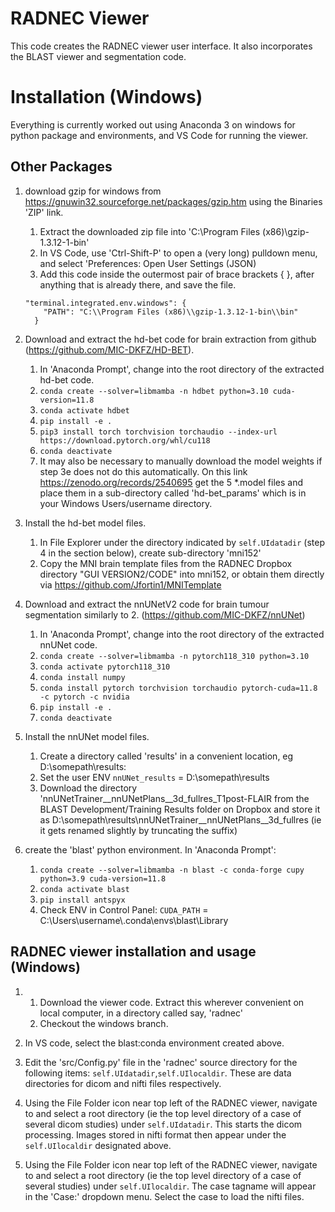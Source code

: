 # RADNEC Viewer

This code creates the RADNEC viewer user interface. It also incorporates the BLAST viewer and segmentation code.

# Installation (Windows)

Everything is currently worked out using Anaconda 3 on windows for python package and environments, and VS Code for running the viewer.

## Other Packages ##

1. download gzip for windows from https://gnuwin32.sourceforge.net/packages/gzip.htm using the Binaries 'ZIP' link.
    1. Extract the downloaded zip file into 'C:\Program Files (x86)\gzip-1.3.12-1-bin'
    2. In VS Code, use 'Ctrl-Shift-P' to open a (very long) pulldown menu, and select 'Preferences: Open User Settings (JSON)
    3. Add this code inside the outermost pair of brace brackets { }, after anything that is already there, and save the file.
    
    ```
    "terminal.integrated.env.windows": {
        "PATH": "C:\\Program Files (x86)\\gzip-1.3.12-1-bin\\bin"
      }
      ```
2. Download and extract the hd-bet code for brain extraction from github (https://github.com/MIC-DKFZ/HD-BET).
   1. In 'Anaconda Prompt', change into the root directory of the extracted hd-bet code.
    2. ```conda create --solver=libmamba -n hdbet python=3.10 cuda-version=11.8```
   3. ```conda activate hdbet```
   4. ```pip install -e . ```
   5. ```pip3 install torch torchvision torchaudio --index-url https://download.pytorch.org/whl/cu118```
   6. ```conda deactivate```
   7. It may also be necessary to manually download the model weights if step 3e does not do this automatically. On this link
https://zenodo.org/records/2540695 get the 5 *.model files and place them in a sub-directory called 'hd-bet_params' which is in your Windows Users/username directory.

3.  Install the hd-bet model files.
    1. In File Explorer under the directory indicated by ```self.UIdatadir``` (step 4 in the section below), create sub-directory 'mni152'
    2. Copy the MNI brain template files from the RADNEC Dropbox directory "GUI VERSION2/CODE" into mni152, or obtain them directly via https://github.com/Jfortin1/MNITemplate
  
4.  Download and extract the nnUNetV2 code for brain tumour segmentation similarly to 2. (https://github.com/MIC-DKFZ/nnUNet)
    1. In 'Anaconda Prompt', change into the root directory of the extracted nnUNet code.
    2. ```conda create --solver=libmamba -n pytorch118_310 python=3.10```
    3. ```conda activate pytorch118_310```
    4. ```conda install numpy```
    5. ```conda install pytorch torchvision torchaudio pytorch-cuda=11.8 -c pytorch -c nvidia```
    6. ```pip install -e . ```
    7. ```conda deactivate```
  
5. Install the nnUNet model files.
    1. Create a directory called 'results' in a convenient location, eg D:\somepath\results:
   2. Set the user ENV ```nnUNet_results``` = D:\somepath\results
   3. Download the directory 'nnUNetTrainer__nnUNetPlans__3d_fullres_T1post-FLAIR from the BLAST Development/Training Results folder on Dropbox and store it as D:\somepath\results\nnUNetTrainer__nnUNetPlans__3d_fullres (ie it gets renamed slightly by truncating the suffix)
  
6. create the 'blast' python environment. In 'Anaconda Prompt':
    1. ```conda create --solver=libmamba -n blast -c conda-forge cupy python=3.9 cuda-version=11.8```
    2. ```conda activate blast```
    3. ```pip install antspyx```
    4. Check ENV in Control Panel: ```CUDA_PATH``` = C:\Users\username\\.conda\envs\blast\Library
 
## RADNEC viewer installation and usage (Windows)
1.
    1. Download the viewer code. Extract this wherever convenient on local computer, in a directory called say, 'radnec'
    2. Checkout the windows branch.

2. In VS code, select the blast:conda environment created above. 

3. Edit the 'src/Config.py' file in the 'radnec' source directory for the following items: ```self.UIdatadir```,```self.UIlocaldir```. These are data directories for dicom and nifti files respectively.

4. Using the File Folder icon near top left of the RADNEC viewer, navigate to and select a root directory (ie the top level directory of a case of several dicom studies) under ```self.UIdatadir```. This starts the dicom processing. Images stored in nifti format then appear under the ```self.UIlocaldir``` designated above.

5. Using the File Folder icon near top left of the RADNEC viewer, navigate to and select a root directory (ie the top level directory of a case of several studies) under ```self.UIlocaldir```. The case tagname will appear in the 'Case:' dropdown menu. Select the case to load the nifti files.
